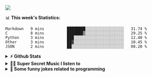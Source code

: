 ![](https://visitor-badge.glitch.me/badge?page_id=gpk2000)

📊 **This week's Statistics:**
<!--START_SECTION:waka-->
```text
Markdown   9 mins          ████████░░░░░░░░░░░░░░░░░   31.74 % 
C          8 mins          ███████▒░░░░░░░░░░░░░░░░░   29.25 % 
Python     3 mins          ███░░░░░░░░░░░░░░░░░░░░░░   12.40 % 
Other      3 mins          ██▓░░░░░░░░░░░░░░░░░░░░░░   10.45 % 
JSON       2 mins          ██░░░░░░░░░░░░░░░░░░░░░░░   08.20 % 
```
<!--END_SECTION:waka-->

<details>	
  <summary><b>⚡ Github Stats</b></summary>

<img height="180em" src="https://github-readme-stats.vercel.app/api?username=gpk2000&show_icons=true&&theme=radical&hide_border=true" />
<img height="180em" src="https://github-readme-stats.vercel.app/api/top-langs/?username=gpk2000&exclude_repo=KNN-Image-Classification&show_icons=true&hide_border=true&layout=compact&langs_count=8&theme=radical"/>
</details>

<details>
  <summary><b>🕵️‍♂️ Super Secret Music I listen to</b></summary>
  <img height="150em" src="https://spotify-github-profile.vercel.app/api/view.svg?uid=slzb129m72yeufhkw43ieulup&cover_image=false&theme=default" />
</details>

<details>
  <summary><b>🙂 Some funny jokes related to programming</b></summary>
  <img src="https://readme-jokes.vercel.app/api" alt="Jokes Card"/>
</details>

